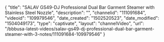 {
    "title": "SALAV GS49-DJ Professional Dual Bar Garment Steamer with Stainless Steel Nozzle",
    "description": "",
    "channelid": "111091684",
    "videoid": "109979546",
    "date_created": "1502520523",
    "date_modified": "1504049173",
    "type": "captivate",
    "layout": "channelVideo",
    "url": "\/bbbusa-latest-videos\/salav-gs49-dj-professional-dual-bar-garment-steamer-with-3-notes\/111091684-109979546"
}